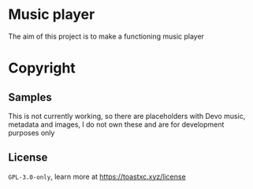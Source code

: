 # Music player
The aim of this project is to make a functioning music player

# Copyright
## Samples
This is not currently working, so there are placeholders with Devo music, metadata and images, I do not own these and are for development purposes only
## License
`GPL-3.0-only`, learn more at https://toastxc.xyz/license

